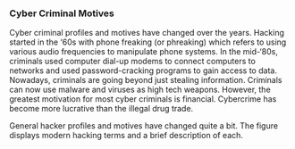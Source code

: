 ### Cyber Criminal Motives

Cyber criminal profiles and motives have changed over the years. Hacking started in the ‘60s with phone freaking (or phreaking) which refers to using various audio frequencies to manipulate phone systems. In the mid-‘80s, criminals used computer dial-up modems to connect computers to networks and used password-cracking programs to gain access to data. Nowadays, criminals are going beyond just stealing information. Criminals can now use malware and viruses as high tech weapons. However, the greatest motivation for most cyber criminals is financial. Cybercrime has become more lucrative than the illegal drug trade.

General hacker profiles and motives have changed quite a bit. The figure displays modern hacking terms and a brief description of each.
